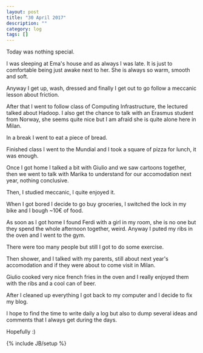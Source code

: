```yaml
---
layout: post
title: "30 April 2017"
description: ""
category: log
tags: []
---
```


Today was nothing special.

I was sleeping at Ema's house and as always I was late. It is just to comfortable being just awake next to her. She is always so  warm, smooth and soft.

Anyway I get up, wash, dressed and finally I get out to go follow a meccanic lesson about friction.

After that I went to follow class of Computing Infrastructure, the lectured talked about Hadoop.
I also get the chance to talk with an Erasmus student from Norway, she seems quite nice but I am afraid she is quite alone here in Milan.

In a break I went to eat a piece of bread.

Finished class I went to the Mundial and I took a square of pizza for lunch, it was enough.

Once I got home I talked a bit with Giulio and we saw cartoons together, then we went to talk with Marika to understand for our accomodation next year, nothing conclusive.

Then, I studied meccanic, I quite enjoyed it.

When I got bored I decide to go buy groceries, I switched the lock in my bike and I bough ~10€ of food.

As soon as I got home I found Ferdi with a girl in my room, she is no one but they spend the whole afternoon together, weird.
Anyway I puted my ribs in the oven and I went to the gym.

There were too many people but still I got to do some exercise.

Then shower, and I talked with my parents, still about next year's accomodation and if they were about to come visit in Milan.

Giulio cooked very nice french fries in the oven and I really enjoyed them with the ribs and a cool can of beer.

After I cleaned up everything I got back to my computer and I decide to fix my blog.

I hope to find the time to write daily a log but also to dump several ideas and comments that I always get during the days.

Hopefully :)

{% include JB/setup %}
